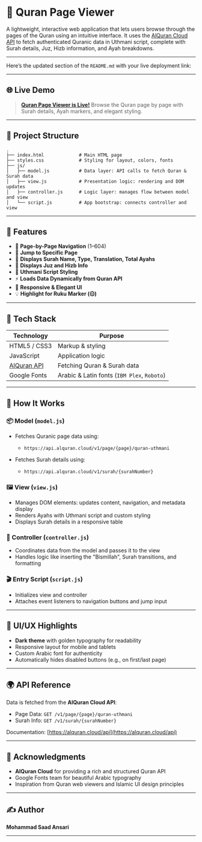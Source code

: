 # 📖 Quran Page Viewer

A lightweight, interactive web application that lets users browse through the pages of the Quran using an intuitive interface. It uses the [AlQuran Cloud API](https://alquran.cloud/api) to fetch authenticated Quranic data in Uthmani script, complete with Surah details, Juz, Hizb information, and Ayah breakdowns.

---

Here’s the updated section of the `README.md` with your live deployment link:

---

## 🌐 Live Demo

> **[Quran Page Viewer is Live!](https://quran-mushaf.netlify.app)**
> Browse the Quran page by page with Surah details, Ayah markers, and elegant styling.

---

## 📁 Project Structure

```plaintext
.
├── index.html             # Main HTML page
├── styles.css             # Styling for layout, colors, fonts
├── js/
│   ├── model.js           # Data layer: API calls to fetch Quran & Surah data
│   ├── view.js            # Presentation logic: rendering and DOM updates
│   ├── controller.js      # Logic layer: manages flow between model and view
│   └── script.js          # App bootstrap: connects controller and view
```

---

## 🚀 Features

- 📜 **Page-by-Page Navigation** (1–604)
- 🔢 **Jump to Specific Page**
- 🕌 **Displays Surah Name, Type, Translation, Total Ayahs**
- 🧭 **Displays Juz and Hizb Info**
- 🌙 **Uthmani Script Styling**
- ⚡ **Loads Data Dynamically from Quran API**
- 🎨 **Responsive & Elegant UI**
- 💡 **Highlight for Ruku Marker (۞)**

---

## 🧰 Tech Stack

| Technology                               | Purpose                                     |
| ---------------------------------------- | ------------------------------------------- |
| HTML5 / CSS3                             | Markup & styling                            |
| JavaScript                               | Application logic                           |
| [AlQuran API](https://alquran.cloud/api) | Fetching Quran & Surah data                 |
| Google Fonts                             | Arabic & Latin fonts (`IBM Plex`, `Roboto`) |

---

## 🔧 How It Works

### 📦 Model (`model.js`)

- Fetches Quranic page data using:

  - `https://api.alquran.cloud/v1/page/{page}/quran-uthmani`

- Fetches Surah details using:

  - `https://api.alquran.cloud/v1/surah/{surahNumber}`

### 🖼️ View (`view.js`)

- Manages DOM elements: updates content, navigation, and metadata display
- Renders Ayahs with Uthmani script and custom styling
- Displays Surah details in a responsive table

### 🧠 Controller (`controller.js`)

- Coordinates data from the model and passes it to the view
- Handles logic like inserting the "Bismillah", Surah transitions, and formatting

### 🎬 Entry Script (`script.js`)

- Initializes view and controller
- Attaches event listeners to navigation buttons and jump input

---

## 🎨 UI/UX Highlights

- **Dark theme** with golden typography for readability
- Responsive layout for mobile and tablets
- Custom Arabic font for authenticity
- Automatically hides disabled buttons (e.g., on first/last page)

---

## 🌍 API Reference

Data is fetched from the **AlQuran Cloud API**:

- Page Data: `GET /v1/page/{page}/quran-uthmani`
- Surah Info: `GET /v1/surah/{surahNumber}`

Documentation: [https://alquran.cloud/api](https://alquran.cloud/api)

---

## 🙏 Acknowledgments

- **AlQuran Cloud** for providing a rich and structured Quran API
- Google Fonts team for beautiful Arabic typography
- Inspiration from Quran web viewers and Islamic UI design principles

---

## ✍️ Author

**Mohammad Saad Ansari**

---
